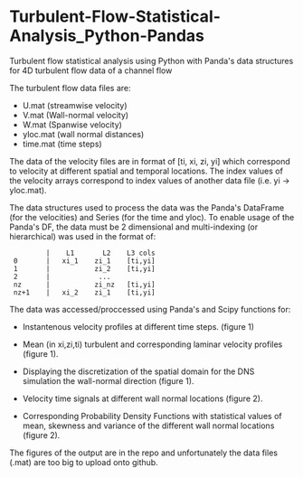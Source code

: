 # Turbulent-Flow-Statistical-Analysis_Python-Pandas
Turbulent flow statistical analysis using Python with Panda's data structures for 4D turbulent flow data of a channel flow

The turbulent flow data files are: 
- U.mat (streamwise velocity)
- V.mat (Wall-normal velocity)
- W.mat (Spanwise velocity)
- yloc.mat (wall normal distances) 
- time.mat (time steps) 

The data of the velocity files are in format of [ti, xi, zi, yi] which correspond to velocity at different spatial and temporal locations. The index values of the velocity arrays correspond to index values of another data file (i.e. yi -> yloc.mat).

The data structures used to process the data was the Panda's DataFrame (for the velocities) and Series (for the time and yloc). 
To enable usage of the Panda's DF, the data must be 2 dimensional and multi-indexing (or hierarchical) was used in the format of: 


             |    L1       L2    L3 cols 
     0       |   xi_1    zi_1    [ti,yi]
     1       |           zi_2    [ti,yi]
     2       |            ...
     nz      |           zi_nz   [ti,yi]
     nz+1    |   xi_2    zi_1    [ti,yi]
    
 
 The data was accessed/proccessed using Panda's and Scipy functions for: 
 
 - Instantenous velocity profiles at different time steps. (figure 1) 
    
 - Mean (in xi,zi,ti) turbulent and corresponding laminar velocity profiles (figure 1). 
    
 - Displaying the discretization of the spatial domain for the DNS simulation the wall-normal direction (figure 1). 
    
 - Velocity time signals at different wall normal locations (figure 2). 
    
 - Corresponding Probability Density Functions with statistical values of mean, skewness and variance of the different 
   wall normal locations (figure 2). 
   
   
The figures of the output are in the repo and unfortunately the data files (.mat) are too big to upload onto github. 
